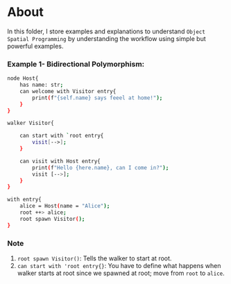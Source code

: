 # About

In this folder, I store examples and explanations to understand `Object Spatial Programming` by understanding the workflow using simple but powerful examples.

### Example 1- Bidirectional Polymorphism:

```bash
node Host{
    has name: str;
    can welcome with Visitor entry{
        print(f"{self.name} says feeel at home!");
    }
}

walker Visitor{

    can start with `root entry{
        visit[-->];
    }

    can visit with Host entry{
        print(f"Hello {here.name}, can I come in?");
        visit [-->];
    }
}

with entry{
    alice = Host(name = "Alice");
    root ++> alice;
    root spawn Visitor();
}
```

### Note

1. `root spawn Visitor()`: Tells the walker to start at root.
2. `can start with 'root entry{}`: You have to define what happens when walker starts at root since we spawned at root; move from `root` to `alice`.
